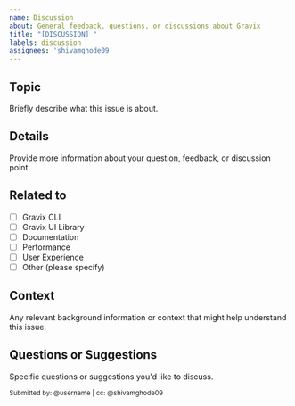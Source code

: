 ```yaml
---
name: Discussion
about: General feedback, questions, or discussions about Gravix
title: "[DISCUSSION] "
labels: discussion
assignees: 'shivamghode09'
---
```


## Topic
Briefly describe what this issue is about.

## Details
Provide more information about your question, feedback, or discussion point.

## Related to
- [ ] Gravix CLI
- [ ] Gravix UI Library
- [ ] Documentation
- [ ] Performance
- [ ] User Experience
- [ ] Other (please specify)

## Context
Any relevant background information or context that might help understand this issue.

## Questions or Suggestions
Specific questions or suggestions you'd like to discuss.

<sub>Submitted by: @username | cc: @shivamghode09</sub>